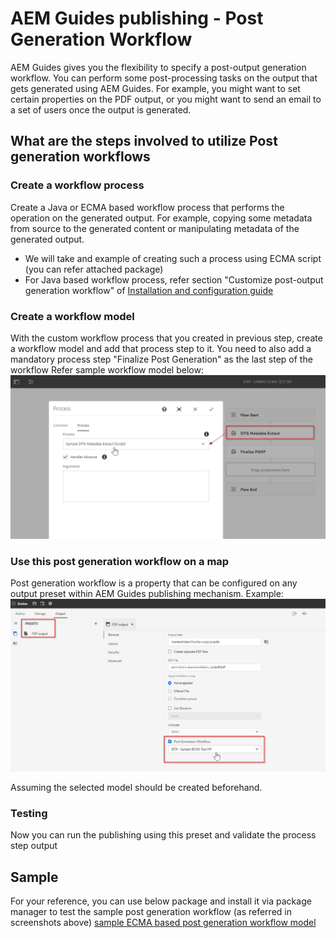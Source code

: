 
# AEM Guides publishing - Post Generation Workflow
AEM Guides gives you the flexibility to specify a post-output generation workflow. You can perform some post-processing tasks on the output that gets generated using AEM Guides.
For example, you might want to set certain properties on the PDF output, or you might want to send an email to a set of users once the output is generated.


## What are the steps involved to utilize Post generation workflows
### Create a workflow process 
Create a Java or ECMA based workflow process that performs the operation on the generated output. For example, copying some metadata from source to the generated content or manipulating metadata of the generated output.
 - We will take and example of creating such a process using ECMA script (you can refer attached package)
 - For Java based workflow process, refer section "Customize post-output generation workflow" of [Installation and configuration guide](https://helpx.adobe.com/content/dam/help/en/xml-documentation-solution/4-2/Adobe-Experience-Manager-Guides_UUID_Installation-Configuration-Guide_EN.pdf#page=119)

### Create a workflow model
With the custom workflow process that you created in previous step, create a workflow model and add that process step to it. 
You need to also add a mandatory process step "Finalize Post Generation" as the last step of the workflow
Refer sample workflow model below:
![Post generation workflow model](../assets/workflows/pgwf-workflow-model.png)

### Use this post generation workflow on a map
Post generation workflow is a property that can be configured on any output preset within AEM Guides publishing mechanism. Example:
![Post generation workflow on Output Preset](../assets/workflows/pgwf-preset-settings.png)


Assuming the selected model should be created beforehand.

### Testing
Now you can run the publishing using this preset and validate the process step output


## Sample
For your reference, you can use below package and install it via package manager to test the sample post generation workflow (as referred in screenshots above)
[sample ECMA based post generation workflow model](sample-pgwf-ecma-test-wfmetadata.zip)
